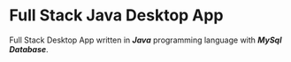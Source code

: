 # Full Stack Java Desktop App
Full Stack Desktop App written in ***Java*** programming language with ***MySql Database***.
